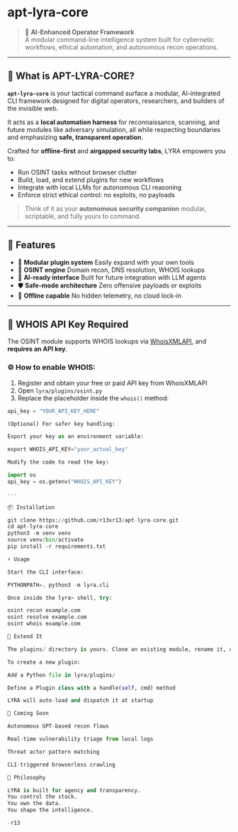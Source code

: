 # apt‑lyra‑core

> 🤖 **AI-Enhanced Operator Framework**  
> A modular command-line intelligence system built for cybernetic workflows, ethical automation, and autonomous recon operations.

---

## 🧬 What is APT-LYRA-CORE?

**`apt-lyra-core`** is your tactical command surface a modular, AI-integrated CLI framework designed for digital operators, researchers, and builders of the invisible web.

It acts as a **local automation harness** for reconnaissance, scanning, and future modules like adversary simulation, all while respecting boundaries and emphasizing **safe, transparent operation**.

Crafted for **offline-first** and **airgapped security labs**, LYRA empowers you to:

- Run OSINT tasks without browser clutter  
- Build, load, and extend plugins for new workflows  
- Integrate with local LLMs for autonomous CLI reasoning  
- Enforce strict ethical control: no exploits, no payloads  

> Think of it as your **autonomous security companion** modular, scriptable, and fully yours to command.

---

## 🚀 Features

- 🧩 **Modular plugin system** Easily expand with your own tools  
- 🔎 **OSINT engine** Domain recon, DNS resolution, WHOIS lookups  
- 🧠 **AI-ready interface** Built for future integration with LLM agents  
- 🛡️ **Safe-mode architecture** Zero offensive payloads or exploits  
- 🔧 **Offline capable** No hidden telemetry, no cloud lock-in  

---

## 🔐 WHOIS API Key Required

The OSINT module supports WHOIS lookups via [WhoisXMLAPI](https://user.whoisxmlapi.com/products), and **requires an API key**.

### ⚙️ How to enable WHOIS:

1. Register and obtain your free or paid API key from WhoisXMLAPI  
2. Open `lyra/plugins/osint.py`  
3. Replace the placeholder inside the `whois()` method:

```python
api_key = "YOUR_API_KEY_HERE"

(Optional) For safer key handling:

Export your key as an environment variable:

export WHOIS_API_KEY="your_actual_key"

Modify the code to read the key:

import os
api_key = os.getenv("WHOIS_API_KEY")

---

📦 Installation

git clone https://github.com/r13xr13/apt-lyra-core.git
cd apt-lyra-core
python3 -m venv venv
source venv/bin/activate
pip install -r requirements.txt

⚡ Usage

Start the CLI interface:

PYTHONPATH=. python3 -m lyra.cli

Once inside the lyra> shell, try:

osint recon example.com
osint resolve example.com
osint whois example.com

🧠 Extend It

The plugins/ directory is yours. Clone an existing module, rename it, and add your custom logic.

To create a new plugin:

Add a Python file in lyra/plugins/

Define a Plugin class with a handle(self, cmd) method

LYRA will auto-load and dispatch it at startup

📡 Coming Soon

Autonomous GPT-based recon flows

Real-time vulnerability triage from local logs

Threat actor pattern matching

CLI-triggered browserless crawling

🧭 Philosophy

LYRA is built for agency and transparency.
You control the stack.
You own the data.
You shape the intelligence.

-r13
